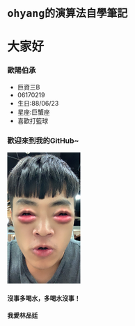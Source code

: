 # `ohyang的演算法自學筆記`
# 大家好

### 歐陽伯承
* 巨資三B
* 06170219
* 生日:88/06/23
* 星座:巨蟹座
* 喜歡打籃球
 
### 歡迎來到我的GitHub~

<img src='https://github.com/dustinoy/ohyang/blob/master/%E8%87%AA%E6%8B%8D.jpg' height=300 weight =300>

#### 沒事多喝水，多喝水沒事！
#### 我愛林品廷

